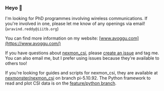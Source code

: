 ### Heyo 👋

I'm looking for PhD programmes involving wireless communications. If you're involved in one, please let me know of any openings via email! (`aravind.reddy@iiitb.org`)

You can find more information on my website: [www.avoggu.com](https://www.avoggu.com/)

If you have questions about [nexmon_csi](https://github.com/seemoo-lab/nexmon_csi), please [create an issue](https://github.com/seemoo-lab/nexmon_csi/issues/new) and tag me. You can also email me, but I prefer using issues because they're available to others too!

If you're looking for guides and scripts for nexmon_csi, they are available at [nexmonster/nexmon_csi](https://github.com/nexmonster/nexmon_csi/tree/pi-5.10.92) on branch pi-5.10.92. The Python framework to read and plot CSI data is on the [feature/python branch](https://github.com/nexmonster/nexmon_csi/tree/feature/python/utils/python).

<!--
**zeroby0/zeroby0** is a ✨ _special_ ✨ repository because its `README.md` (this file) appears on your GitHub profile.

Here are some ideas to get you started:

- 🔭 I’m currently working on ...
- 🌱 I’m currently learning ...
- 👯 I’m looking to collaborate on ...
- 🤔 I’m looking for help with ...
- 💬 Ask me about ...
- 📫 How to reach me: ...
- 😄 Pronouns: ...
- ⚡ Fun fact: ...
-->
